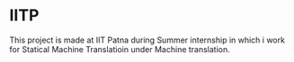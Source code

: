 # IITP

This project is made at IIT Patna during Summer internship in which i work for Statical Machine Translatioin under Machine translation.
